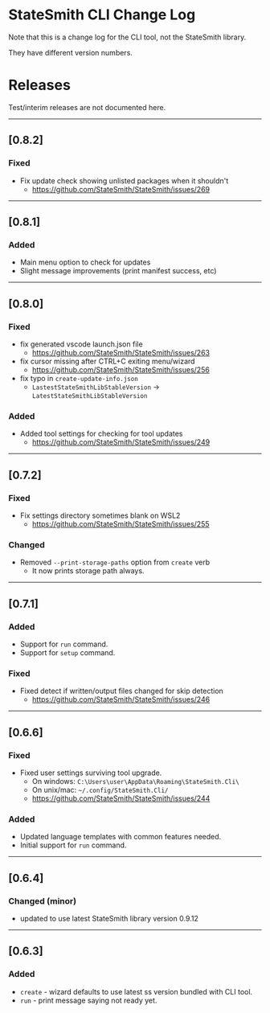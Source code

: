 # StateSmith CLI Change Log
Note that this is a change log for the CLI tool, not the StateSmith library.

They have different version numbers.

# Releases
Test/interim releases are not documented here.

---

## [0.8.2]
### Fixed
- Fix update check showing unlisted packages when it shouldn't
    - https://github.com/StateSmith/StateSmith/issues/269

---

## [0.8.1]
### Added
- Main menu option to check for updates
- Slight message improvements (print manifest success, etc)

---

## [0.8.0]
### Fixed
- fix generated vscode launch.json file
    - https://github.com/StateSmith/StateSmith/issues/263
- fix cursor missing after CTRL+C exiting menu/wizard
    - https://github.com/StateSmith/StateSmith/issues/256
- fix typo in `create-update-info.json`
    - `LastestStateSmithLibStableVersion` -> `LatestStateSmithLibStableVersion`
### Added
- Added tool settings for checking for tool updates
    - https://github.com/StateSmith/StateSmith/issues/249

---

## [0.7.2]
### Fixed
- Fix settings directory sometimes blank on WSL2
    - https://github.com/StateSmith/StateSmith/issues/255
### Changed
- Removed `--print-storage-paths` option from `create` verb
    - It now prints storage path always.

---

## [0.7.1]
### Added
- Support for `run` command.
- Support for `setup` command.

### Fixed
- Fixed detect if written/output files changed for skip detection
    - https://github.com/StateSmith/StateSmith/issues/246

---

## [0.6.6]
### Fixed
- Fixed user settings surviving tool upgrade.
    - On windows: `C:\Users\user\AppData\Roaming\StateSmith.Cli\`
    - On unix/mac: `~/.config/StateSmith.Cli/`
    - https://github.com/StateSmith/StateSmith/issues/244
### Added
- Updated language templates with common features needed.
- Initial support for `run` command.

--- 

## [0.6.4]
### Changed (minor)
- updated to use latest StateSmith library version 0.9.12

---

## [0.6.3]
### Added
- `create` - wizard defaults to use latest ss version bundled with CLI tool.
- `run` - print message saying not ready yet.
